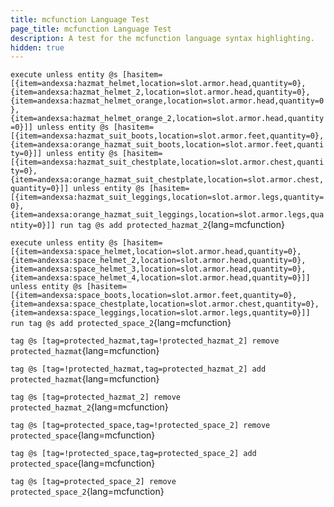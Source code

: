 ```yaml
---
title: mcfunction Language Test
page_title: mcfunction Language Test
description: A test for the mcfunction language syntax highlighting.
hidden: true
---
```


`execute unless entity @s [hasitem=[{item=andexsa:hazmat_helmet,location=slot.armor.head,quantity=0},{item=andexsa:hazmat_helmet_2,location=slot.armor.head,quantity=0},{item=andexsa:hazmat_helmet_orange,location=slot.armor.head,quantity=0},{item=andexsa:hazmat_helmet_orange_2,location=slot.armor.head,quantity=0}]] unless entity @s [hasitem=[{item=andexsa:hazmat_suit_boots,location=slot.armor.feet,quantity=0},{item=andexsa:orange_hazmat_suit_boots,location=slot.armor.feet,quantity=0}]] unless entity @s [hasitem=[{item=andexsa:hazmat_suit_chestplate,location=slot.armor.chest,quantity=0},{item=andexsa:orange_hazmat_suit_chestplate,location=slot.armor.chest,quantity=0}]] unless entity @s [hasitem=[{item=andexsa:hazmat_suit_leggings,location=slot.armor.legs,quantity=0},{item=andexsa:orange_hazmat_suit_leggings,location=slot.armor.legs,quantity=0}]] run tag @s add protected_hazmat_2`{lang=mcfunction}

`execute unless entity @s [hasitem=[{item=andexsa:space_helmet,location=slot.armor.head,quantity=0},{item=andexsa:space_helmet_2,location=slot.armor.head,quantity=0},{item=andexsa:space_helmet_3,location=slot.armor.head,quantity=0},{item=andexsa:space_helmet_4,location=slot.armor.head,quantity=0}]] unless entity @s [hasitem=[{item=andexsa:space_boots,location=slot.armor.feet,quantity=0},{item=andexsa:space_chestplate,location=slot.armor.chest,quantity=0},{item=andexsa:space_leggings,location=slot.armor.legs,quantity=0}]] run tag @s add protected_space_2`{lang=mcfunction}

`tag @s [tag=protected_hazmat,tag=!protected_hazmat_2] remove protected_hazmat`{lang=mcfunction}

`tag @s [tag=!protected_hazmat,tag=protected_hazmat_2] add protected_hazmat`{lang=mcfunction}

`tag @s [tag=protected_hazmat_2] remove protected_hazmat_2`{lang=mcfunction}

`tag @s [tag=protected_space,tag=!protected_space_2] remove protected_space`{lang=mcfunction}

`tag @s [tag=!protected_space,tag=protected_space_2] add protected_space`{lang=mcfunction}

`tag @s [tag=protected_space_2] remove protected_space_2`{lang=mcfunction}
